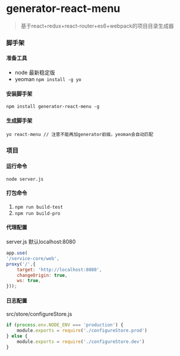 # generator-react-menu
> 基于react+redux+react-router+es6+webpack的项目目录生成器

### 脚手架
#### 准备工具
* node 最新稳定版
* yeoman `npm install -g yo`

#### 安装脚手架
`npm install generator-react-menu -g`

#### 生成脚手架
`yo react-menu // 注意不能再加generator前缀，yeoman会自动匹配`


### 项目
#### 运行命令
`node server.js`
	
#### 打包命令
1. `npm run build-test`
2. `npm run build-pro`

#### 代理配置
server.js 默认localhost:8080

```javascript
app.use(
'/service-core/web',
proxy('/',{
    target: 'http://localhost:8080',
    changeOrigin: true,
    ws: true,
}));
```

#### 日志配置
src/store/configureStore.js

```javascript
if (process.env.NODE_ENV === 'production') {
	module.exports = require('./configureStore.prod')
} else {
    module.exports = require('./configureStore.dev')
}
```



